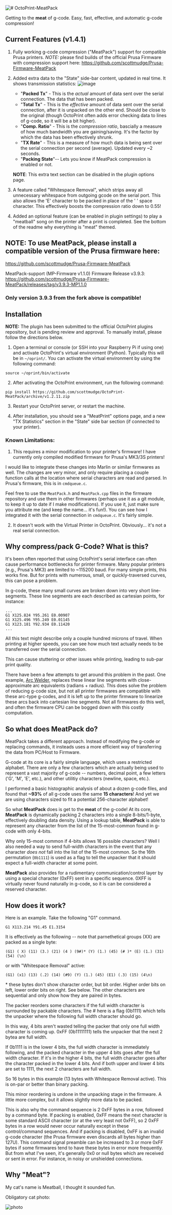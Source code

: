 ![# OctoPrint-MeatPack](https://raw.githubusercontent.com/scottmudge/OctoPrint-MeatPack/master/MeatPack_Logo.png)

Getting to the **meat** of g-code. Easy, fast, effective, and automatic g-code compression!

## Current Features (v1.4.1)

1. Fully working g-code compression ("MeatPack") support for compatible Prusa printers. *NOTE:* please find builds of the official Prusa Firmware with compression support here: https://github.com/scottmudge/Prusa-Firmware-MeatPack
2. Added extra data to the "State" side-bar content, updated in real time. It shows transmission statistics:
![image](https://user-images.githubusercontent.com/19617165/103969227-79963080-5133-11eb-95f1-a39866031f21.png)

    * "**Packed Tx**" - This is the *actual* amount of data sent over the serial connection. The data that has been packed.
    * "**Total Tx**" - This is the *effective* amount of data sent over the serial connection, after it is unpacked on the other end. Should be close to the original (though OctoPrint often adds error checking data to lines of g-code, so it will be a bit higher).
    * "**Comp. Ratio**" - This is the *compression ratio*, bascially a measure of how much bandwidth you are gaining/saving. It's the factor by which the data has been effectively shrunk.
    * "**TX Rate**" - This is a measure of how much data is being sent over the serial connection per second (average). Updated every ~2 seconds.
    * "**Packing State**"-- Lets you know if MeatPack compression is enabled or not.


    __NOTE__: This extra text section can be disabled in the plugin options page.

3. A feature called "Whitespace Removal", which strips away all unnecessary whitespace from outgoing gcode on the serial port. This also allows the 'E' character to be packed in place of the ' ' space character. This effectively boosts the compression ratio down to 0.55!
4. Added an optional feature (can be enabled in plugin settings) to play a "meatball" song on the printer after a print is completed.  See the bottom of the readme why everything is "meat" themed.

## NOTE: To use MeatPack, please install a compatible version of the Prusa firmware here:

https://github.com/scottmudge/Prusa-Firmware-MeatPack

MeatPack-support (MP-Firmware v1.1.0) Firmware Release v3.9.3: https://github.com/scottmudge/Prusa-Firmware-MeatPack/releases/tag/v3.9.3-MP1.1.0

### Only version 3.9.3 from the fork above is compatible!

## Installation

**NOTE:** The plugin has been submitted to the official OctoPrint plugins repository, but is pending review and approval. To manually install, please follow the directions below.

1. Open a terminal or console (or SSH into your Raspberry Pi if using one) and activate OctoPrint's virtual environment (Python). Typically this will be in `~/oprint/`. You can activate the virtual environment by using the following command: 

`source ~/oprint/bin/activate`

2. After activating the OctoPrint environment, run the following command:

`pip install https://github.com/scottmudge/OctoPrint-MeatPack/archive/v1.2.11.zip`

3. Restart your OctoPrint server, or restart the machine.

4. After installation, you should see a "MeatPrint" options page, and a new "TX Statistics" section in the "State" side bar section (if connected to your printer).

### Known Limitations:

1. This requires a minor modification to your printer's firmware! I have currently only compiled modified firmware for Prusa's MK3/3S printers! 

I would like to integrate these changes into Marlin or similar firmwares as well. The changes are very minor, and only require placing a couple function calls at the location where serial characters are read and parsed. In Prusa's firmware, this is in `cmdqueue.c`. 

Feel free to use the `MeatPack.h` and `MeatPack.cpp` files in the firmware repository and use them in other firmwares (perhaps use it as a git module, to keep it up to date if I make modifications). If you use it, just make sure you attribute me (and keep the name... it's fun!). You can see how I integrated it with the serial connection in `cmdqueue.c`. It's fairly simple.

2. It doesn't work with the Virtual Printer in OctoPrint. Obviously... it's not a real serial connection.

## Why compress/pack G-Code? What is this?

It's been often reported that using OctoPrint's serial interface can often cause performance bottlenecks for printer 
firmware. Many popular printers (e.g., Prusa's MK3) are limited to ~115200 baud. For many simple prints, this 
works fine. But for prints with numerous, small, or quickly-traversed curves, this can pose a problem.

In g-code, these many small curves are broken down into very short line-segments. These line segments are each 
described as cartesian points, for instance:

```
...
G1 X125.824 Y95.261 E0.00907
G1 X125.496 Y95.249 E0.01145
G1 X123.181 Y92.934 E0.11420
...
```

All this text might describe only a couple hundred microns of travel. When printing at higher speeds, you can see how 
much text actually needs to be transferred over the serial connection.

This can cause stuttering or other issues while printing, leading to sub-par print quality.

There have been a few attempts to get around this problem in the past. One example, 
[Arc Welder](https://plugins.octoprint.org/plugins/arc_welder/), replaces these linear line segments with
close-approximate arc equivalents (radians + radius). This does solve the problem of reducing g-code size,
but not all printer firmwares are compatible with these arc-type g-codes, and it is left up to the printer
firmware to linearize these arcs back into cartesian line segments. Not all firmwares do this well, and often
the firmware CPU can be bogged down with this costly computation.

## So what does MeatPack do?

MeatPack takes a different approach. Instead of modifying the g-code or replacing commands, it insteads uses 
a more efficient way of transferring the data from PC/Host to Firmware.

G-code at its core is a fairly simple language, which uses a restricted alphabet. There are only a few characters which
are actually being used to represent a vast majority of g-code -- numbers, decimal point, a few letters ('G', 'M', 'E',
etc.), and other utilitiy characters (newline, space, etc.).

I performed a basic histographic analysis of about a dozen g-code files, and found that **~93%** of all g-code
uses the same **15 characters**! And yet we are using characters sized to fit a potential 256-character alphabet! 

So what **MeatPack** does is get to the **meat** of the g-code! At its core, **MeatPack** is dynamically packing 2
characters into a single 8-bits/1-byte, effectively doubling data density. Using a lookup table, **MeatPack** is able to
represent any character from the list of the 15-most-common found in g-code with only 4-bits.

Why only 15-most common if 4-bits allows 16 possible characters? Well I also needed a way to send full-width characters 
in the event that any character *does not* fall into the list of the 15-most common. So the 16th permutation 
(`0b1111`) is used as a flag to tell the unpacker that it should expect a full-width character at some point.

**MeatPack** also provides for a rudimentary communication/control layer by using a special character (0xFF) sent in a 
specific sequence. 0XFF is virtually never found naturally in g-code, so it is can be considered a reserved character.

## How does it work?

Here is an example. Take the following "G1" command.

`G1 X113.214 Y91.45 E1.3154`

It is effectively as the following -- note that parnethetical groups (XX) are packed as a single byte:

`(G1) ( X) (11) (3.) (21) (4 ) (9#)* (Y) (1.) (45) (# )* (E) (1.) (31) (54) (\n)`

or with "Whitespace Removal" active:

`(G1) (x1) (13) (.2) (14) (#9) (Y) (1.) (45) (E1) (.3) (15) (4\n)`

\* these bytes don't show character order, but bit order. Higher order bits on left, lower order bits on right. See below. The other characters are sequential and only show how they are paired in bytes. 

The packer reorders some characters if the full width character is surrounded by packable characters. The # here is a flag (0b1111) which tells the unpacker where the following full width character should go.

In this way, 4 bits aren't wasted telling the packer that only one full width character is coming up. 0xFF (0b11111111) tells the unpacker that the next 2 bytea are full width.

If 0b1111 is in the lower 4 bits, the full width character is immediately following, and the packed character in the upper 4 bits goes after the full width character. If it's in the higher 4 bits, the full width character goes after the character packed in the lower 4 bits. And if both upper and lower 4 bits are set to 1111, the next 2 characters are full width.

So 16 bytes in this example (13 bytes with Whitespace Removal active). This is on-par or better than binary packing.

This minor reordering is undone in the unpacking stage in the firmware. A little more complex, but it allows slightly more data to be packed. 

This is also why the command sequence is 2 0xFF bytes in a row, followed by a command byte. If packing is enabled, 0xFF means the next character is some standard ASCII character (or at the very least not 0xFF), so 2 0xFF bytes in a row would never occur naturally except in these control/command sequences. And if packing is disabled, 0xFF is an invalid g-code character (the Prusa firmware even discards all bytes higher than 127U). This command signal preamble can be increased to 3 or more 0xFF bytes if some firmwares tend to have these bytes in error more frequently. But from what I've seen, it's generally 0x0 or null bytes which are received or sent in error.  For instance, in noisy or unshielded connections. 

## Why "Meat"? 

My cat's name is Meatball, I thought it sounded fun. 

Obligatory cat photo:

![photo](https://i.imgur.com/QgUuyzs.png)
